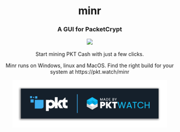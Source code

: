 <h1 align="center">
minr
</h1>

<h3 align="center">
A GUI for PacketCrypt
</h3>

<p align="center">
  <img src="https://pkt.watch/minr/img/minr-dashboard-dark.png" width="800px">
</p>

<p align="center">
Start mining PKT Cash with just a few clicks. 
</p>

<p align="center">
Minr runs on Windows, linux and MacOS. Find the right build for your system at https://pkt.watch/minr
</p>

<p align="center">
 <img src="https://github.com/PKT-Watch/pkt-explorer/blob/main/_resources/readme/logo-bar.png?raw=true" width="420">
</p>
